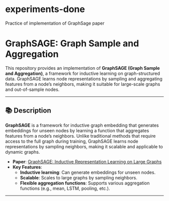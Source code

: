 # experiments-done
 Practice of implementation of GraphSage paper
 
 # GraphSAGE: Graph Sample and Aggregation

This repository provides an implementation of **GraphSAGE (Graph Sample and Aggregation)**, a framework for inductive learning on graph-structured data. GraphSAGE learns node representations by sampling and aggregating features from a node’s neighbors, making it suitable for large-scale graphs and out-of-sample nodes.

---

## 📚 Description

**GraphSAGE** is a framework for inductive graph embedding that generates embeddings for unseen nodes by learning a function that aggregates features from a node’s neighbors. Unlike traditional methods that require access to the full graph during training, GraphSAGE learns node representations by sampling neighbors, making it scalable and applicable to dynamic graphs.

- **Paper**: [GraphSAGE: Inductive Representation Learning on Large Graphs](https://arxiv.org/abs/1706.02216)
- **Key Features**:
  - **Inductive learning**: Can generate embeddings for unseen nodes.
  - **Scalable**: Scales to large graphs by sampling neighbors.
  - **Flexible aggregation functions**: Supports various aggregation functions (e.g., mean, LSTM, pooling, etc.).

---


